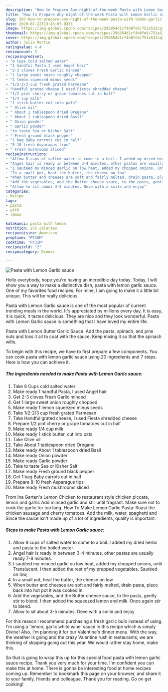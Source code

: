 ```yaml
---
description: "How to Prepare Any-night-of-the-week Pasta with Lemon Garlic sauce"
title: "How to Prepare Any-night-of-the-week Pasta with Lemon Garlic sauce"
slug: 507-how-to-prepare-any-night-of-the-week-pasta-with-lemon-garlic-sauce
date: 2020-07-22T13:45:07.033Z
image: https://img-global.cpcdn.com/recipes/296854d1cf4b8fe6/751x532cq70/pasta-with-lemon-garlic-sauce-recipe-main-photo.jpg
thumbnail: https://img-global.cpcdn.com/recipes/296854d1cf4b8fe6/751x532cq70/pasta-with-lemon-garlic-sauce-recipe-main-photo.jpg
cover: https://img-global.cpcdn.com/recipes/296854d1cf4b8fe6/751x532cq70/pasta-with-lemon-garlic-sauce-recipe-main-photo.jpg
author: Julia Martin
ratingvalue: 4.4
reviewcount: 5
recipeingredient:
- "8 Cups cold salted water"
- "1 handful Pasta I used Angel hair"
- "2-3 cloves Fresh Garlic minced"
- "1 large sweet onion roughly chopped"
- "1 lemon squeezed minus seeds"
- "1/2-2/3 cup fresh grated Parmesan"
- "Handful grated cheese I used Fiesta shredded cheese"
- "1/2 pint cherry or grape tomatoes cut in half"
- "1/4 cup milk"
- "1 stick butter cut into pats"
- " Olive oil"
- " About 1 tablespoon dried Oregano"
- " About 1 tablespoon dried Basil"
- " Onion powder"
- " Garlic powder"
- "to taste Sea or Kisher Salt"
- " Fresh ground black pepper"
- "1 bag Baby carrots cut in half"
- "8-10 fresh Asparagus tips"
- " Fresh mushrooms sliced"
recipeinstructions:
- "Allow 8 cups of salted water to come to a boil. I added my dried herbs and pasta to the boiled water."
- "Angel hair is ready in between 3-4 minutes, other pastas are usually ready 7-8 minutes."
- "I sautéed my minced garlic on low heat, added my chopped onions, until Translucent. I then added the rest of my prepped vegetables. Sautéed on low,"
- "In a small pot, heat the butter, the cheese on low"
- "When butter and cheeses are soft and fairly melted, drain pasta, place back into hot pot it was cooked in."
- "Add the vegetables, and the Butter cheese sauce, to the pasta, gently stir to blend. I then added the squeezed lemon and milk. Once again stir to blend."
- "Allow to sit about 3-5 minutes. Deve with a smile and enjoy"
categories:
- Recipe
tags:
- pasta
- with
- lemon

katakunci: pasta with lemon 
nutrition: 276 calories
recipecuisine: American
preptime: "PT26M"
cooktime: "PT31M"
recipeyield: "2"
recipecategory: Dinner

---
```



![Pasta with Lemon Garlic sauce](https://img-global.cpcdn.com/recipes/296854d1cf4b8fe6/751x532cq70/pasta-with-lemon-garlic-sauce-recipe-main-photo.jpg)

Hello everybody, hope you're having an incredible day today. Today, I will show you a way to make a distinctive dish, pasta with lemon garlic sauce. One of my favorites food recipes. For mine, I am going to make it a little bit unique. This will be really delicious.

Pasta with Lemon Garlic sauce is one of the most popular of current trending meals in the world. It's appreciated by millions every day. It is easy, it is quick, it tastes delicious. They are nice and they look wonderful. Pasta with Lemon Garlic sauce is something that I have loved my entire life.

Pasta with Lemon Butter Garlic Sauce. Add the pasta, spinach, and pine nuts and toss it all to coat with the sauce. Keep mixing it so that the spinach wilts.


To begin with this recipe, we have to first prepare a few components. You can cook pasta with lemon garlic sauce using 20 ingredients and 7 steps. Here is how you can achieve it.

<!--inarticleads1-->

##### The ingredients needed to make Pasta with Lemon Garlic sauce:

1. Take 8 Cups cold salted water
1. Make ready 1 handful Pasta, I used Angel hair
1. Get 2-3 cloves Fresh Garlic minced
1. Get 1 large sweet onion roughly chopped
1. Make ready 1 lemon squeezed minus seeds
1. Take 1/2-2/3 cup fresh grated Parmesan
1. Take Handful grated cheese, I used Fiesta shredded cheese
1. Prepare 1/2 pint cherry or grape tomatoes cut in half
1. Make ready 1/4 cup milk
1. Make ready 1 stick butter, cut into pats
1. Take  Olive oil
1. Take  About 1 tablespoon dried Oregano
1. Make ready  About 1 tablespoon dried Basil
1. Make ready  Onion powder
1. Make ready  Garlic powder
1. Take to taste Sea or Kisher Salt
1. Make ready  Fresh ground black pepper
1. Get 1 bag Baby carrots cut in half
1. Prepare 8-10 fresh Asparagus tips
1. Make ready  Fresh mushrooms sliced


From Ina Garten&#39;s Lemon Chicken to restaurant style chicken piccata, lemon and garlic Add minced garlic and stir until fragrant. Make sure not to cook the garlic for too long. How To Make Lemon Garlic Pasta: Roast the chicken sausage and cherry tomatoes. Add the milk, water, spaghetti and Since the sauce isn&#39;t made up of a lot of ingredients, quality is important. 

<!--inarticleads2-->

##### Steps to make Pasta with Lemon Garlic sauce:

1. Allow 8 cups of salted water to come to a boil. I added my dried herbs and pasta to the boiled water.
1. Angel hair is ready in between 3-4 minutes, other pastas are usually ready 7-8 minutes.
1. I sautéed my minced garlic on low heat, added my chopped onions, until Translucent. I then added the rest of my prepped vegetables. Sautéed on low,
1. In a small pot, heat the butter, the cheese on low
1. When butter and cheeses are soft and fairly melted, drain pasta, place back into hot pot it was cooked in.
1. Add the vegetables, and the Butter cheese sauce, to the pasta, gently stir to blend. I then added the squeezed lemon and milk. Once again stir to blend.
1. Allow to sit about 3-5 minutes. Deve with a smile and enjoy


For this reason I recommend purchasing a fresh garlic bulb instead of using. I&#39;m using a &#39;lemon, garlic white wine&#39; sauce in this recipe which is simply Divine! Also, I&#39;m planning it for our Valentine&#39;s dinner menu. With the way, the weather is going and the crazy Valentine rush in restaurants, we are thinking of skipping going out this year. We would rather stay home, make this. 

So that is going to wrap this up for this special food pasta with lemon garlic sauce recipe. Thank you very much for your time. I'm confident you can make this at home. There is gonna be interesting food at home recipes coming up. Remember to bookmark this page on your browser, and share it to your family, friends and colleague. Thank you for reading. Go on get cooking!
